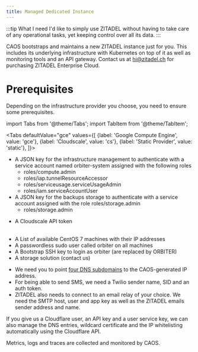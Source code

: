 ```yaml
---
title: Managed Dedicated Instance
---
```


:::tip What I need
I'd like to simply use ZITADEL without having to take care of any operational tasks, yet keeping control over all its data.
:::

CAOS bootstraps and maintains a new ZITADEL instance just for you. This includes its underlying infrastructure with Kubernetes on top of it as well as monitoring tools and an API gateway. Contact us at <hi@zitadel.ch> for purchasing ZITADEL Enterprise Cloud.

# Prerequisites

Depending on the infrastructure provider you choose, you need to ensure some prerequisites.

import Tabs from '@theme/Tabs';
import TabItem from '@theme/TabItem';

<Tabs
  defaultValue="gce"
  values={[
    {label: 'Google Compute Engine', value: 'gce'},
    {label: 'Cloudscale', value: 'cs'},
    {label: 'Static Provider', value: 'static'},
  ]}>
  <TabItem value="gce">
    <ul>
        <li>
            A JSON key for the infrastructure management to authenticate with a service account named orbiter-system assigned with the following roles
            <ul>
                <li>roles/compute.admin</li>
                <li>roles/iap.tunnelResourceAccessor</li>
                <li>roles/serviceusage.serviceUsageAdmin</li>
                <li>roles/iam.serviceAccountUser</li>
            </ul>
        </li>
        <li>
            A JSON key for the backups storage to authenticate with a service account assigned with the role roles/storage.admin
            <ul>
                <li>roles/storage.admin</li>
            </ul>
        </li>
    </ul>
  </TabItem>
  <TabItem value="cs">
    <ul>
        <li>A Cloudscale API token</li>        
    </ul>
  </TabItem>
  <TabItem value="static">
    <ul>
        <li>A List of available CentOS 7 machines with their IP addresses</li>
        <li>A passwordless sudo user called orbiter on all machines</li>
        <li>A Bootstrap SSH key to login as orbiter (are replaced by ORBITER)</li>
        <li>A storage solution (contact us)</li>
    </ul>
  </TabItem>
</Tabs>

- We need you to point [four DNS subdomains](/docs/apis/domains) to the CAOS-generated IP address.
- For being able to send SMS, we need a Twilio sender name, SID and an auth token.
- ZITADEL also needs to connect to an email relay of your choice. We need the SMTP host, user and app key as well as the ZITADEL emails sender address and name.

If you give us a Cloudflare user, an API key and a user service key, we can also manage the DNS entries, wildcard certificate and the IP whitelisting automatically using the Cloudflare API.

Metrics, logs and traces are collected and monitored by CAOS.
